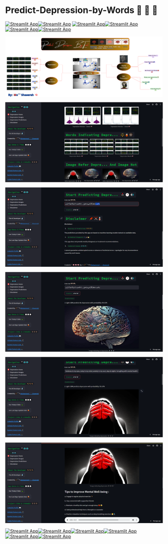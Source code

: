 # Predict-Depression-by-Words 🚥 🚥 🚥


[![Streamlit App](https://static.streamlit.io/badges/streamlit_badge_white.svg)](https://mo-shaeerah-depression-prediction-based-on-text.streamlit.app/)[![Streamlit App](https://static.streamlit.io/badges/streamlit_badge_red.svg)](https://mo-shaeerah-depression-prediction-based-on-text.streamlit.app/) [![Streamlit App](https://static.streamlit.io/badges/streamlit_badge_white.svg)](https://mo-shaeerah-depression-prediction-based-on-text.streamlit.app/)[![Streamlit App](https://static.streamlit.io/badges/streamlit_badge_red.svg)](https://mo-shaeerah-depression-prediction-based-on-text.streamlit.app/) [![Streamlit App](https://static.streamlit.io/badges/streamlit_badge_white.svg)](https://mo-shaeerah-depression-prediction-based-on-text.streamlit.app/)[![Streamlit App](https://static.streamlit.io/badges/streamlit_badge_red.svg)](https://mo-shaeerah-depression-prediction-based-on-text.streamlit.app/)


![project image](...Images/Project-Image.png)



![project image](...Images/6.png)

![project image](...Images/7.png)

![project image](...Images/8.png)

![project image](...Images/9.png)

![project image](...Images/10.png)



[![Streamlit App](https://static.streamlit.io/badges/streamlit_badge_white.svg)](https://mo-shaeerah-depression-prediction-based-on-text.streamlit.app/)[![Streamlit App](https://static.streamlit.io/badges/streamlit_badge_red.svg)](https://mo-shaeerah-depression-prediction-based-on-text.streamlit.app/)[![Streamlit App](https://static.streamlit.io/badges/streamlit_badge_white.svg)](https://mo-shaeerah-depression-prediction-based-on-text.streamlit.app/)[![Streamlit App](https://static.streamlit.io/badges/streamlit_badge_red.svg)](https://mo-shaeerah-depression-prediction-based-on-text.streamlit.app/)[![Streamlit App](https://static.streamlit.io/badges/streamlit_badge_white.svg)](https://mo-shaeerah-depression-prediction-based-on-text.streamlit.app/)[![Streamlit App](https://static.streamlit.io/badges/streamlit_badge_red.svg)](https://mo-shaeerah-depression-prediction-based-on-text.streamlit.app/)


